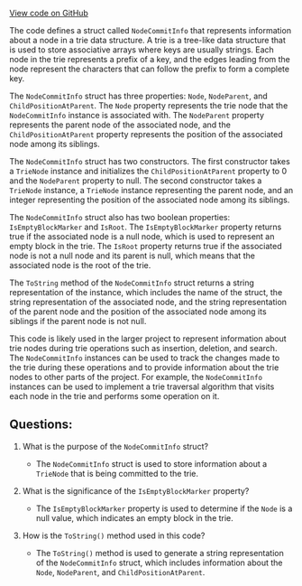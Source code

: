 [View code on GitHub](https://github.com/nethermindeth/nethermind/Nethermind.Trie/NodeCommitInfo.cs)

The code defines a struct called `NodeCommitInfo` that represents information about a node in a trie data structure. A trie is a tree-like data structure that is used to store associative arrays where keys are usually strings. Each node in the trie represents a prefix of a key, and the edges leading from the node represent the characters that can follow the prefix to form a complete key.

The `NodeCommitInfo` struct has three properties: `Node`, `NodeParent`, and `ChildPositionAtParent`. The `Node` property represents the trie node that the `NodeCommitInfo` instance is associated with. The `NodeParent` property represents the parent node of the associated node, and the `ChildPositionAtParent` property represents the position of the associated node among its siblings.

The `NodeCommitInfo` struct has two constructors. The first constructor takes a `TrieNode` instance and initializes the `ChildPositionAtParent` property to 0 and the `NodeParent` property to null. The second constructor takes a `TrieNode` instance, a `TrieNode` instance representing the parent node, and an integer representing the position of the associated node among its siblings.

The `NodeCommitInfo` struct also has two boolean properties: `IsEmptyBlockMarker` and `IsRoot`. The `IsEmptyBlockMarker` property returns true if the associated node is a null node, which is used to represent an empty block in the trie. The `IsRoot` property returns true if the associated node is not a null node and its parent is null, which means that the associated node is the root of the trie.

The `ToString` method of the `NodeCommitInfo` struct returns a string representation of the instance, which includes the name of the struct, the string representation of the associated node, and the string representation of the parent node and the position of the associated node among its siblings if the parent node is not null.

This code is likely used in the larger project to represent information about trie nodes during trie operations such as insertion, deletion, and search. The `NodeCommitInfo` instances can be used to track the changes made to the trie during these operations and to provide information about the trie nodes to other parts of the project. For example, the `NodeCommitInfo` instances can be used to implement a trie traversal algorithm that visits each node in the trie and performs some operation on it.
## Questions: 
 1. What is the purpose of the `NodeCommitInfo` struct?
    - The `NodeCommitInfo` struct is used to store information about a `TrieNode` that is being committed to the trie.

2. What is the significance of the `IsEmptyBlockMarker` property?
    - The `IsEmptyBlockMarker` property is used to determine if the `Node` is a null value, which indicates an empty block in the trie.

3. How is the `ToString()` method used in this code?
    - The `ToString()` method is used to generate a string representation of the `NodeCommitInfo` struct, which includes information about the `Node`, `NodeParent`, and `ChildPositionAtParent`.